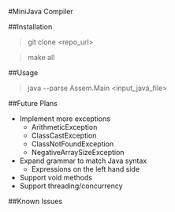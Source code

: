 #MiniJava Compiler

##Installation
> git clone <repo_url>

> make all

##Usage
> java --parse Assem.Main <input_java_file>

##Future Plans
* Implement more exceptions
  * ArithmeticException
  * ClassCastException
  * ClassNotFoundException
  * NegativeArraySizeException
* Expand grammar to match Java syntax
  * Expressions on the left hand side
* Support void methods
* Support threading/concurrency

##Known Issues
